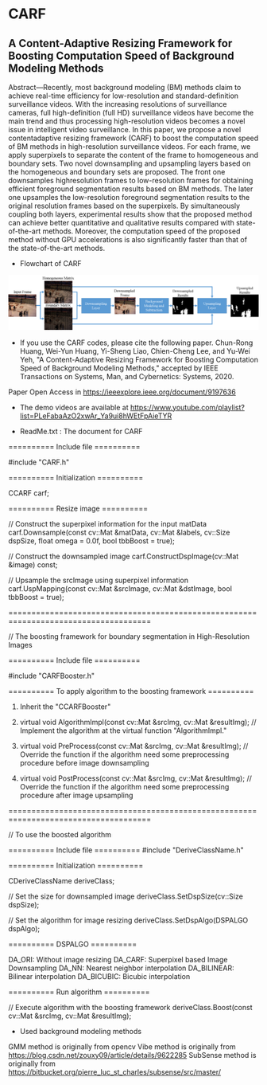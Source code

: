 # CARF
## A Content-Adaptive Resizing Framework for Boosting Computation Speed of Background Modeling Methods

Abstract—Recently, most background modeling (BM) methods 
claim to achieve real-time efficiency for low-resolution and
standard-definition surveillance videos. With the increasing resolutions
of surveillance cameras, full high-definition (full HD)
surveillance videos have become the main trend and thus processing
high-resolution videos becomes a novel issue in intelligent
video surveillance. In this paper, we propose a novel contentadaptive
resizing framework (CARF) to boost the computation
speed of BM methods in high-resolution surveillance videos. For
each frame, we apply superpixels to separate the content of the
frame to homogeneous and boundary sets. Two novel downsampling
and upsampling layers based on the homogeneous and
boundary sets are proposed. The front one downsamples highresolution
frames to low-resolution frames for obtaining efficient
foreground segmentation results based on BM methods. The
later one upsamples the low-resolution foreground segmentation
results to the original resolution frames based on the superpixels.
By simultaneously coupling both layers, experimental results
show that the proposed method can achieve better quantitative
and qualitative results compared with state-of-the-art methods.
Moreover, the computation speed of the proposed method without
GPU accelerations is also significantly faster than that of the
state-of-the-art methods.

* Flowchart of CARF

![image](https://github.com/nchucvml/CARF/blob/master/flowchart.png)

* If you use the CARF codes, please cite the following paper.
Chun-Rong Huang, Wei-Yun Huang, Yi-Sheng Liao, Chien-Cheng Lee, and Yu-Wei Yeh, "A Content-Adaptive Resizing Framework for
Boosting Computation Speed of Background Modeling Methods," accepted by IEEE Transactions on Systems, Man, and Cybernetics: Systems, 2020.

Paper Open Access in https://ieeexplore.ieee.org/document/9197636

* The demo videos are available at https://www.youtube.com/playlist?list=PLeFabaAzO2xwAr_Ya9ui8hWEtFpAieTYR


* ReadMe.txt : The document for CARF

==========  Include file ==========

#include "CARF.h"

========== Initialization ==========

CCARF carf;

========== Resize image ==========

// Construct the superpixel information for the input matData
carf.Downsample(const cv::Mat &matData, cv::Mat &labels, cv::Size dspSize, float omega = 0.0f, bool tbbBoost = true);

// Construct the downsampled image
carf.ConstructDspImage(cv::Mat &image) const;

// Upsample the srcImage using superpixel information
carf.UspMapping(const cv::Mat &srcImage, cv::Mat &dstImage, bool tbbBoost = true);

=====================================================================================

// The boosting framework for boundary segmentation in High-Resolution Images

========== Include file ==========

#include "CARFBooster.h"

========== To apply algorithm to the boosting framework ==========

1. Inherit the "CCARFBooster"

2. virtual void AlgorithmImpl(const cv::Mat &srcImg, cv::Mat &resultImg);
// Implement the algorithm at the virtual function "AlgorithmImpl."

3. virtual void PreProcess(const cv::Mat &srcImg, cv::Mat &resultImg);
// Override the function if the algorithm need some preprocessing procedure before image downsampling

4. virtual void PostProcess(const cv::Mat &srcImg, cv::Mat &resultImg);
// Override the function if the algorithm need some preprocessing procedure after image upsampling

=====================================================================================

// To use the boosted algorithm

========== Include file ========== 
#include "DeriveClassName.h"

========== Initialization ========== 

CDeriveClassName deriveClass;

// Set the size for downsampled image
deriveClass.SetDspSize(cv::Size dspSize); 

// Set the algorithm for image resizing
deriveClass.SetDspAlgo(DSPALGO dspAlgo); 

========== DSPALGO ==========

DA_ORI: Without image resizing
DA_CARF: Superpixel based Image Downsampling
DA_NN: Nearest neighbor interpolation
DA_BILINEAR: Bilinear interpolation
DA_BICUBIC: Bicubic interpolation

========== Run algorithm ==========

// Execute algorithm with the boosting framework
deriveClass.Boost(const cv::Mat &srcImg, cv::Mat &resultImg);


* Used background modeling methods

GMM method is originally from opencv
Vibe method is originally from https://blog.csdn.net/zouxy09/article/details/9622285
SubSense method is originally from https://bitbucket.org/pierre_luc_st_charles/subsense/src/master/
